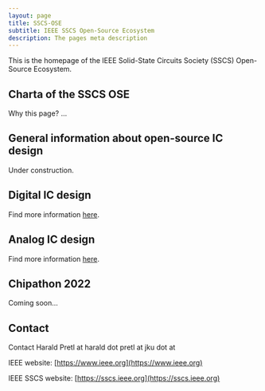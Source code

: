 ```yaml
---
layout: page
title: SSCS-OSE
subtitle: IEEE SSCS Open-Source Ecosystem
description: The pages meta description
---
```


This is the homepage of the IEEE Solid-State Circuits Society (SSCS) Open-Source Ecosystem.

## Charta of the SSCS OSE

Why this page? ...

## General information about open-source IC design

Under construction.

## Digital IC design

Find more information [here](https://sscs-ose.github.io/digital).

## Analog IC design

Find more information [here](https://sscs-ose.github.io/analog).

## Chipathon 2022

Coming soon...

## Contact

Contact Harald Pretl at harald dot pretl at jku dot at

IEEE website: [https://www.ieee.org](https://www.ieee.org)

IEEE SSCS website: [https://sscs.ieee.org](https://sscs.ieee.org)
